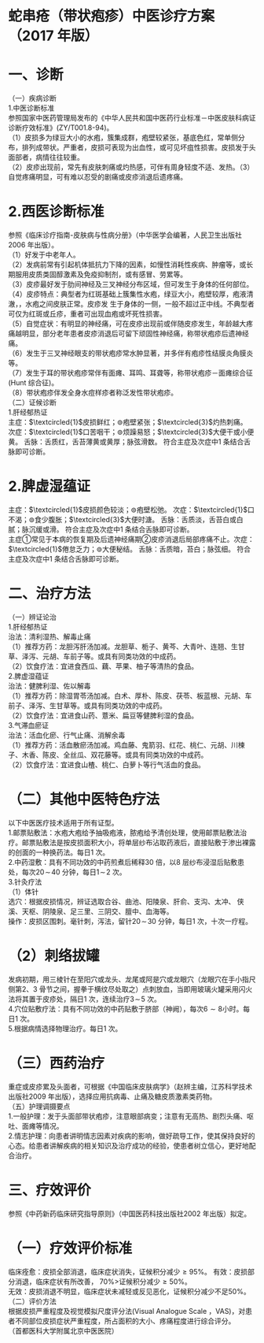 # 蛇串疮（带状疱疹）中医诊疗方案 （2017 年版）  
# 一、诊断  
（一）疾病诊断  
1.中医诊断标准  
参照国家中医药管理局发布的《中华人民共和国中医药行业标准－中医皮肤科病证诊断疗效标准》(ZY/T001.8-94)。  
（1）皮损多为绿豆大小的水疱，簇集成群，疱壁较紧张，基底色红，常单侧分布，排列成带状。严重者，皮损可表现为出血性，或可见坏疽性损害。皮损发于头面部者，病情往往较重。  
（2）皮疹出现前，常先有皮肤刺痛或灼热感，可伴有周身轻度不适、发热。（3）自觉疼痛明显，可有难以忍受的剧痛或皮疹消退后遗疼痛。  
# 2.西医诊断标准  
参照《临床诊疗指南-皮肤病与性病分册》（中华医学会编著，人民卫生出版社2006 年出版）。  
（1）好发于中老年人。  
（2）发病前常有引起机体抵抗力下降的因素，如慢性消耗性疾病、肿瘤等，或长期服用皮质类固醇激素及免疫抑制剂，或有感冒、劳累等。  
（3）皮疹最好发于肋间神经及三叉神经分布区域，但可发生于身体的任何部位。  
（4）皮疹特点：典型者为红斑基础上簇集性水疱，绿豆大小，疱壁较厚，疱液清澈，，水疱之间皮肤正常。皮疹发 生于身体的一侧，一般不超过正中线。不典型者可仅为红斑或丘疹，重者可出现血疱或坏死性损害。  
（5）自觉症状：有明显的神经痛，可在皮疹出现前或伴随皮疹发生，年龄越大疼痛越明显，部分老年患者皮疹消退后可留下顽固性神经痛，称带状疱疹后遗神经痛。  
（6）发生于三叉神经眼支的带状疱疹常水肿显著，并多伴有疱疹性结膜炎角膜炎等。  
（7）发生于耳的带状疱疹常伴有面瘫、耳鸣、耳聋等，称带状疱疹－面瘫综合征(Hunt 综合征)。  
（8）带状疱疹伴发全身水痘样疹者称泛发性带状疱疹。  
（二）证候诊断  
1.肝经郁热证  
主症：$\textcircled{1}$皮损鲜红；$\circledcirc$疱壁紧张；$\textcircled{3}$灼热刺痛。 次症：$\textcircled{1}$口苦咽干；$\circledcirc$烦躁易怒；$\textcircled{3}$大便干或小便黄。 舌脉：舌质红，舌苔薄黄或黄厚；脉弦滑数。 符合主症及次症中1 条结合舌脉即可诊断。  
# 2.脾虚湿蕴证  
主症：$\textcircled{1}$皮损颜色较淡；$\circledcirc$疱壁松弛。 次症：$\textcircled{1}$口不渴；$\circledcirc$食少腹胀；$\textcircled{3}$大便时溏。 舌脉：舌质淡，舌苔白或白腻；脉沉缓或滑。 符合主症及次症中1 条结合舌脉即可诊断。  
主症①常见于本病的恢复期及后遗神经痛期②皮疹消退后局部疼痛不止。次症：$\textcircled{1}$倦怠乏力；$\circledcirc$大便秘结。 舌脉：舌质暗，苔白；脉弦细。 符合主症及次症中1 条结合舌脉即可诊断。  
# 二、治疗方法  
（一）辨证论治  
1.肝经郁热证  
治法：清利湿热、解毒止痛  
（1）推荐方药：龙胆泻肝汤加减。龙胆草、栀子、黄芩、大青叶、连翘、生甘草、泽泻、元胡、车前子等。或具有同类功效的中成药。  
（2）饮食疗法：宜进食西瓜、藕、苹果、柚子等清热的食品。  
2.脾虚湿蕴证  
治法：健脾利湿、佐以解毒  
（1）推荐方药：除湿胃苓汤加减。白术、厚朴、陈皮、茯苓、板蓝根、元胡、车前子、泽泻、生甘草等。或具有同类功效的中成药。  
（2）饮食疗法：宜进食山药、薏米、扁豆等健脾利湿的食品。  
3.气滞血瘀证  
治法：活血化瘀、行气止痛、消解余毒  
（1）推荐方药：活血散瘀汤加减。鸡血藤、鬼箭羽、红花、桃仁、元胡、川楝子、木香、陈皮、全丝瓜、双花藤等。或具有同类功效的中成药。  
（2）饮食疗法：宜进食山楂、桃仁、白萝卜等行气活血的食品。  
# （二）其他中医特色疗法  
以下中医医疗技术适用于所有证型。  
1.邮票贴敷法：水疱大疱给予抽吸疱液，脓疱给予清创处理，使用邮票贴敷法治疗。邮票贴敷法是按皮损面积大小，将单层纱布沾取药液后，直接贴敷于渗出裸露的创面的一种换药法。每日1 次。  
2.中药湿敷：具有不同功效的中药煎煮后稀释30 倍，以8 层纱布浸湿后贴敷患处，每次$20\!\sim\!40$ 分钟，每日$1\!\sim\!2$ 次。  
3.针灸疗法  
（1）体针  
选穴：根据皮损情况，辨证选取合谷、曲池、阳陵泉、肝俞、支沟、太冲、 侠溪、天枢、阴陵泉、足三里、三阴交、膻中、血海等。  
操作：皮损区围刺。毫针刺，泻法，留针$20\!\sim\!30$ 分钟，每日1 次，十次一疗程。  
# （2）刺络拔罐  
发病初期，用三棱针在至阳穴或龙头、龙尾或阿是穴或龙眼穴（龙眼穴在手小指尺侧第2、3 骨节之间，握拳于横纹尽处取之）点刺放血，当即用玻璃火罐采用闪火法将其置于皮疹处，隔日1 次，连续治疗$3\!\sim\!5$ 次。  
4.穴位贴敷疗法：具有不同功效的中药贴敷于脐部（神阙），每次$6{\sim}8$小时。每日1 次。  
5.根据病情选择物理治疗。每日1 次。  
# （三）西药治疗  
重症或皮疹累及头面者，可根据《中国临床皮肤病学》（赵辨主编，江苏科学技术出版社2009 年出版），选择应用抗病毒、止痛及糖皮质激素类药物。  
（五）护理调摄要点  
1.一般护理：发于头面部带状疱疹，注意眼部病变；注意有无高热、剧烈头痛、呕吐、面瘫等情况。  
2.情志护理：向患者讲明情志因素对疾病的影响，做好疏导工作，使其保持良好的心态。给患者讲解疾病的相关知识及治疗成功的经验，使患者树立信心，更好地配合治疗。  
# 三、疗效评价  
参照《中药新药临床研究指导原则》（中国医药科技出版社2002 年出版）拟定。  
# （一）疗效评价标准  
临床痊愈：皮损全部消退，临床症状消失，证候积分减少${\geqslant}95\%$。 有效：皮损部分消退，临床症状有所改善， $70\%>$证候积分减少${\geqslant}50\%$。  
无效：皮损消退不明显，临床症状未减轻或反见恶化，证候积分减少不足$50\%$。  
（二）评价方法  
根据皮损严重程度及视觉模拟尺度评分法(Visual Analogue Scale ，VAS)，对患者不同部位皮损症状严重程度，所占面积的大小、疼痛程度进行综合评分。  
（首都医科大学附属北京中医医院）  